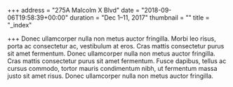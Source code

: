 +++
address = "275A Malcolm X Blvd"
date = "2018-09-06T19:58:39+00:00"
duration = "Dec 1–11, 2017"
thumbnail = ""
title = "_index"

+++
Donec ullamcorper nulla non metus auctor fringilla. Morbi leo risus, porta ac consectetur ac, vestibulum at eros. Cras mattis consectetur purus sit amet fermentum. Donec ullamcorper nulla non metus auctor fringilla. Cras mattis consectetur purus sit amet fermentum. Fusce dapibus, tellus ac cursus commodo, tortor mauris condimentum nibh, ut fermentum massa justo sit amet risus. Donec ullamcorper nulla non metus auctor fringilla.